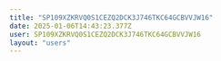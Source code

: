 ```yaml
---
title: "SP109XZKRVQ0S1CEZQ2DCK3J746TKC64GCBVVJW16"
date: 2025-01-06T14:43:23.377Z
user: SP109XZKRVQ0S1CEZQ2DCK3J746TKC64GCBVVJW16
layout: "users"
---
```

    